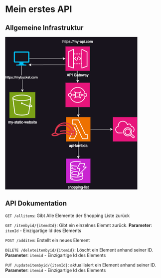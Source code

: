 # Mein erstes API

## Allgemeine Infrastruktur
![](./images/Infrastructure.png)

## API Dokumentation
`GET /allitems`: Gibt Alle Elemente der Shopping Liste zurück

`GET /itembyid/{itemdId}`: Gibt ein einzelnes Elemnt zurück.
**Parameter**: `itemId` - Einzigartige Id des Elements

`POST /additem`: Erstellt ein neues Element

`DELETE /deleteitembyid/{itemid}`: Löscht ein Element anhand seiner ID.
**Parameter**: `itemid` - Einzigartige Id des Elements

`PUT /updateitembyid/{itemId}`: aktuallisiert ein Element anhand seiner ID.
**Parameter**: `itemid` - Einzigartige Id des Elements



<!-- GET /users
Beschreibung: Ruft eine Liste aller Benutzer ab.
Beispiel-URL: https://api.example.com/users

GET /users/{userId}
Beschreibung: Ruft Informationen zu einem bestimmten Benutzer anhand seiner ID ab.
Beispiel-URL: https://api.example.com/users/123

POST /users
Beschreibung: Erstellt einen neuen Benutzer.
Beispiel-URL: https://api.example.com/users

PUT /users/{userId}
Beschreibung: Aktualisiert die Informationen eines bestimmten Benutzers.
Beispiel-URL: https://api.example.com/users/123

DELETE /users/{userId}
Beschreibung: Löscht einen bestimmten Benutzer anhand seiner ID.
Beispiel-URL: https://api.example.com/users/123

GET /products
Beschreibung: Ruft eine Liste aller Produkte ab.
Beispiel-URL: https://api.example.com/products

GET /products/{productId}
Beschreibung: Ruft Informationen zu einem bestimmten Produkt anhand seiner ID ab.
Beispiel-URL: https://api.example.com/products/456

POST /products
Beschreibung: Erstellt ein neues Produkt.
Beispiel-URL: https://api.example.com/products

PUT /products/{productId}
Beschreibung: Aktualisiert die Informationen eines bestimmten Produkts.
Beispiel-URL: https://api.example.com/products/456

DELETE /products/{productId}
Beschreibung: Löscht ein bestimmtes Produkt anhand seiner ID.
Beispiel-URL: https://api.example.com/products/456 -->
